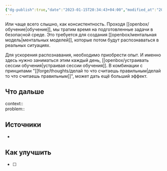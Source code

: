 ```yaml
---
{"dg-publish":true,"date":"2023-01-15T20:34:43+04:00","modified_at":"2025-01-28T11:08:27+03:00","tags":["status/writing","topic/principle"],"permalink":"/forge/thoughts/важно то, чем занимаешься каждый день/","dgPassFrontmatter":true}
---
```



Или чаще всего слышно, как консистентность. Проходя [[openbox/обучение|обучение]], мы тратим время на подготовленные задачи в безопасной среде. Это требуется для создания [[openbox/ментальная модель|ментальных моделей]], которые потом будут распознаваться в реальных ситуациях. 

Для ускорения распознавания, необходимо приобрести опыт. И именно здесь нужно заниматься этим каждый день, [[openbox/устраивать сессии обучения|устраивая сессии обучения]]. В комбинации с принципами "[[forge/thoughts/делай то что считаешь правильным|делай то что считаешь правильным]]",  может дать ещё больший эффект.


## Что дальше



context::  
problem::

## Источники



- 

## Как улучшить

- [ ] 
